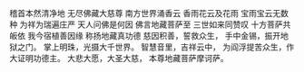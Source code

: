 稽首本然清净地 无尽佛藏大慈尊
南方世界涌香云 香雨花云及花雨
宝雨宝云无数种 为祥为瑞遍庄严
天人问佛是何因 佛言地藏菩萨至
三世如来同赞叹 十方菩萨共皈依
我今宿植善因缘 称扬地藏真功德
慈因积善，誓救众生，
手中金锡，振开地狱之门。
掌上明珠，光摄大千世界。
智慧音里，吉祥云中，
为阎浮提苦众生，作大证明功德主。
大悲大愿，大圣大慈，
本尊地藏菩萨摩诃萨。